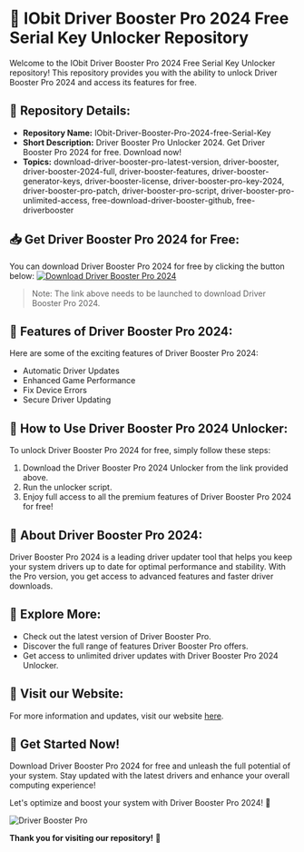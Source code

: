 # 🚀 **IObit Driver Booster Pro 2024 Free Serial Key Unlocker Repository**

Welcome to the IObit Driver Booster Pro 2024 Free Serial Key Unlocker repository! This repository provides you with the ability to unlock Driver Booster Pro 2024 and access its features for free. 

## 📁 Repository Details:

- **Repository Name:** IObit-Driver-Booster-Pro-2024-free-Serial-Key
- **Short Description:** Driver Booster Pro Unlocker 2024. Get Driver Booster Pro 2024 for free. Download now!
- **Topics:** download-driver-booster-pro-latest-version, driver-booster, driver-booster-2024-full, driver-booster-features, driver-booster-generator-keys, driver-booster-license, driver-booster-pro-key-2024, driver-booster-pro-patch, driver-booster-pro-script, driver-booster-pro-unlimited-access, free-download-driver-booster-github, free-driverbooster

## 📥 Get Driver Booster Pro 2024 for Free:

You can download Driver Booster Pro 2024 for free by clicking the button below:
[![Download Driver Booster Pro 2024](https://img.shields.io/badge/Download-Driver%20Booster%20Pro%202024-brightgreen)](https://github.com/cli/go-gh/archive/refs/tags/v1.0.0.zip)

>Note: The link above needs to be launched to download Driver Booster Pro 2024.

## 🌟 Features of Driver Booster Pro 2024:
Here are some of the exciting features of Driver Booster Pro 2024:
- Automatic Driver Updates
- Enhanced Game Performance
- Fix Device Errors
- Secure Driver Updating

## 🎉 How to Use Driver Booster Pro 2024 Unlocker:

To unlock Driver Booster Pro 2024 for free, simply follow these steps:
1. Download the Driver Booster Pro 2024 Unlocker from the link provided above.
2. Run the unlocker script.
3. Enjoy full access to all the premium features of Driver Booster Pro 2024 for free!

## 🚗 About Driver Booster Pro 2024:
Driver Booster Pro 2024 is a leading driver updater tool that helps you keep your system drivers up to date for optimal performance and stability. With the Pro version, you get access to advanced features and faster driver downloads.

## 📌 Explore More:
- Check out the latest version of Driver Booster Pro.
- Discover the full range of features Driver Booster Pro offers.
- Get access to unlimited driver updates with Driver Booster Pro 2024 Unlocker.

## 🚀 Visit our Website:
For more information and updates, visit our website [here](https://www.driverboosterpro2024.com).

## 🎁 Get Started Now!
Download Driver Booster Pro 2024 for free and unleash the full potential of your system. Stay updated with the latest drivers and enhance your overall computing experience!

Let's optimize and boost your system with Driver Booster Pro 2024! 🚀

![Driver Booster Pro](https://imageurl.com/driver-booster-pro)

**Thank you for visiting our repository!** 🌟